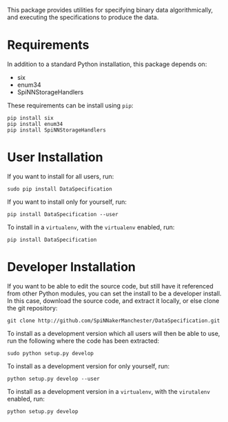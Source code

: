 This package provides utilities for specifying binary data algorithmically,
and executing the specifications to produce the data.

Requirements
============
In addition to a standard Python installation, this package depends on:
 
 - six
 - enum34
 - SpiNNStorageHandlers

These requirements can be install using `pip`:

    pip install six
    pip install enum34
    pip install SpiNNStorageHandlers

User Installation
=================
If you want to install for all users, run:

    sudo pip install DataSpecification

If you want to install only for yourself, run:

    pip install DataSpecification --user

To install in a `virtualenv`, with the `virtualenv` enabled, run:

    pip install DataSpecification

Developer Installation
======================
If you want to be able to edit the source code, but still have it referenced
from other Python modules, you can set the install to be a developer install.
In this case, download the source code, and extract it locally, or else clone
the git repository:

    git clone http://github.com/SpiNNakerManchester/DataSpecification.git

To install as a development version which all users will then be able to use,
run the following where the code has been extracted:

    sudo python setup.py develop

To install as a development version for only yourself, run:

    python setup.py develop --user

To install as a development version in a `virtualenv`, with the `virutalenv`
enabled, run:

    python setup.py develop
